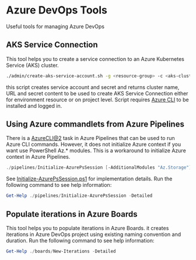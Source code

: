 # Azure DevOps Tools

Useful tools for managing Azure DevOps

## AKS Service Connection

This tool helps you to create a service connection to an Azure Kubernetes Service (AKS) cluster.

```bash
./admin/create-aks-service-account.sh -g <resource-group> -c <aks-cluster-name> -n <namespace> [-s <subscription>]
```

this script creates service account and secret and returns cluster name, URL and secret content to be used to create AKS Service Connection either for environment resource or on project level. Script requires [Azure CLI][azurecli] to be installed and logged in.

[azurecli]: https://learn.microsoft.com/en-us/cli/azure/


## Using Azure commandlets from Azure Pipelines

There is a [AzureCLI@2][azureclitask] task in Azure Pipelines that can be used to run Azure CLI commands. However, it does not initialize Azure context if you want use PowerShell Az.* modules. This is a workaround to initialize Azure context in Azure Pipelines.

```powershell
./pipelines/Initialize-AzurePsSession [-AdditionalModules "Az.Storage"]
```

See [Initialize-AzurePsSession.ps1](pipelines/Initialize-AzurePsSession.ps1) for implementation details. Run the following command to see help information:

```powershell
Get-Help ./pipelines/Initialize-AzurePsSession -Detailed
```

[azureclitask]: https://learn.microsoft.com/en-us/azure/devops/pipelines/tasks/reference/azure-cli-v2?view=azure-pipelines

## Populate iterations in Azure Boards

This tool helps you to populate iterations in Azure Boards. it creates iterations in Azure DevOps project using existing naming convention and duration. Run the following command to see help information:

```powershell
Get-Help ./boards/New-Iterations -Detailed
```
